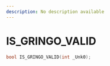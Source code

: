 ```yaml
---
description: No description available 
---
```


# IS_GRINGO_VALID

```cpp
bool IS_GRINGO_VALID(int _Unk0);
```
